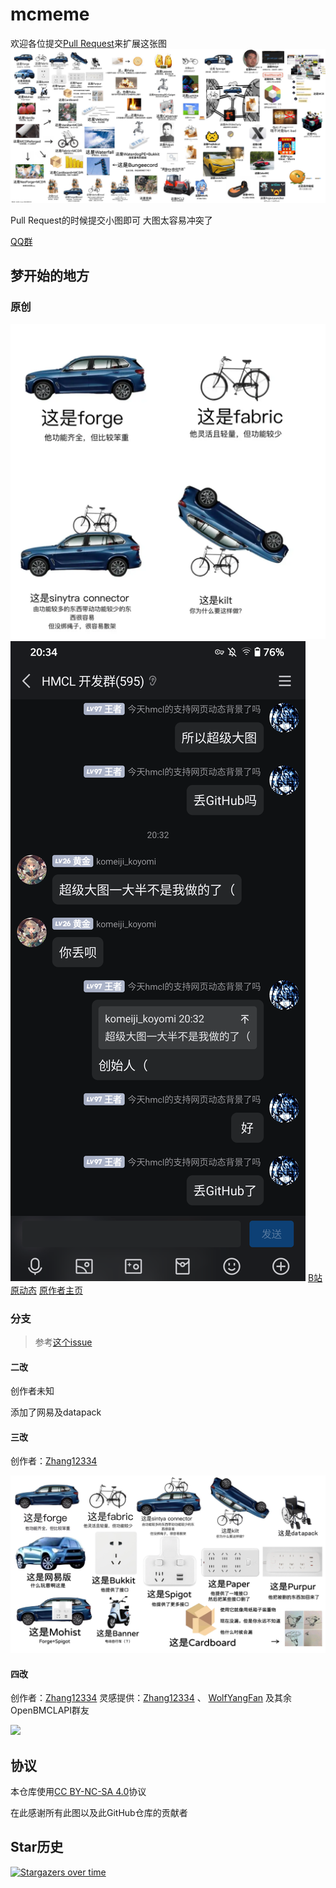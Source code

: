 # mcmeme

欢迎各位提交[Pull Request](https://github.com/LIPiston/mcmeme/pulls)来扩展这张图
![](latest.png)

Pull Request的时候提交小图即可 大图太容易冲突了

[QQ群](http://qm.qq.com/cgi-bin/qm/qr?_wv=1027&k=GSK0q5Be9BtgPh-7UDEgw1XUc9eNlb_E&authKey=s54nZ9lIbjETFV2sQj65vJHoH04tg%2Bst%2FB%2Fo0WgVTyRGo%2BxL0ZPw8%2BHX3oNnr%2FIo&noverify=0&group_code=810025413)

## 梦开始的地方

### 原创

![](/beginning/origin1.png)
![](/beginning/原作者授权.png)
[B站原动态](https://www.bilibili.com/opus/985182183934132242)
[原作者主页](https://space.bilibili.com/34719209)

### 分支

> 参考[这个issue](https://github.com/LIPiston/mcmeme/issues/5#issuecomment-2395448955)

#### 二改

创作者未知

添加了网易及datapack

#### 三改

创作者：[Zhang12334](https://github.com/Zhang12334)

![](/beginning/origin3.png)

#### 四改

创作者：[Zhang12334](https://github.com/Zhang12334)
灵感提供：[Zhang12334](https://github.com/Zhang12334) 、 [WolfYangFan](https://github.com/WolfYangFan) 及其余OpenBMCLAPI群友

![](/beginning/origin4.png)

## 协议
本仓库使用[CC BY-NC-SA 4.0](./LICENSE)协议

在此感谢所有此图以及此GitHub仓库的贡献者

## Star历史
[![Stargazers over time](https://starchart.cc/LIPiston/mcmeme.svg?variant=adaptive)](https://starchart.cc/LIPiston/mcmeme)
